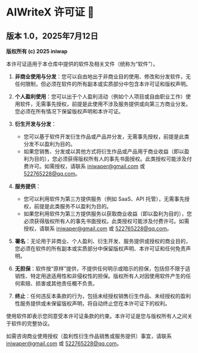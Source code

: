 # AIWriteX 许可证 📜
## 版本 1.0，2025年7月12日
**版权所有 (c) 2025 iniwap**

本许可证适用于本仓库中提供的软件及相关文件（统称为“软件”）。

1. **非商业使用与分发**：您可以自由地出于非商业目的使用、修改和分发软件，无任何限制，但必须在软件的所有副本或实质部分中包含本许可证和版权声明。

2. **个人盈利使用**：您可以出于个人盈利活动（例如个人项目或自由职业工作）使用软件，无需事先授权，前提是此使用不涉及服务提供或向第三方商业分发。您必须在所有情况下保留版权声明和本许可证。

3. **衍生开发与分发**：
   - 您可以基于软件开发衍生作品或产品并分发，无需事先授权，前提是此类分发不以盈利为目的。
   - 如果您销售、分发或以其他方式将衍生作品或产品用于商业收益（即以盈利为目的），您必须获得版权所有人的事先书面授权。此类授权可能涉及付费许可。如需授权，请联系 iniwaper@gmail.com 或 522765228@qq.com。

4. **服务提供**：
   - 您可以利用软件为第三方提供服务（例如 SaaS、API 托管），无需事先授权，前提是此类服务不以盈利为目的。
   - 如果您利用软件为第三方提供服务以获取商业收益（即以盈利为目的），您必须获得版权所有人的事先书面授权。此类授权可能涉及付费许可。如需授权，请联系 iniwaper@gmail.com 或 522765228@qq.com。

5. **署名**：无论用于非商业、个人盈利、衍生开发、服务提供或授权的商业目的，您必须在软件的所有副本或实质部分中保留版权声明、本许可证和任何免责声明。

6. **无担保**：软件按“原样”提供，不提供任何明示或暗示的担保，包括但不限于适销性、特定用途适用性和非侵权性的担保。版权所有人对因使用软件产生的任何索赔、损害或其他责任概不负责。

7. **终止**：任何违反本条款的行为，包括未经授权销售衍生作品、未经授权的盈利性服务提供或未保留版权声明，将自动终止您在本许可证下的权利。

使用软件即表示您同意受本许可证条款的约束。本许可证是您与版权所有人之间关于软件的完整协议。

如需咨询商业使用授权（盈利性衍生作品销售或服务提供）事宜，请联系 iniwaper@gmail.com 或 522765228@qq.com。